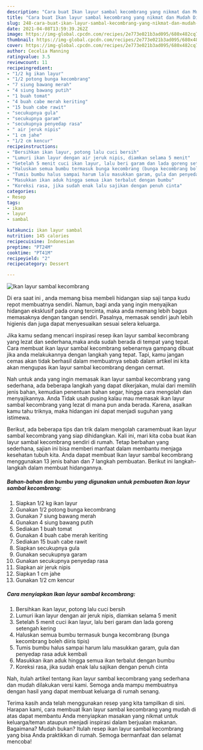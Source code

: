 ```yaml
---
description: "Cara buat Ikan layur sambal kecombrang yang nikmat dan Mudah Dibuat"
title: "Cara buat Ikan layur sambal kecombrang yang nikmat dan Mudah Dibuat"
slug: 248-cara-buat-ikan-layur-sambal-kecombrang-yang-nikmat-dan-mudah-dibuat
date: 2021-04-08T13:59:39.262Z
image: https://img-global.cpcdn.com/recipes/2e773e021b3ad095/680x482cq70/ikan-layur-sambal-kecombrang-foto-resep-utama.jpg
thumbnail: https://img-global.cpcdn.com/recipes/2e773e021b3ad095/680x482cq70/ikan-layur-sambal-kecombrang-foto-resep-utama.jpg
cover: https://img-global.cpcdn.com/recipes/2e773e021b3ad095/680x482cq70/ikan-layur-sambal-kecombrang-foto-resep-utama.jpg
author: Cecelia Manning
ratingvalue: 3.5
reviewcount: 11
recipeingredient:
- "1/2 kg ikan layur"
- "1/2 potong bunga kecombrang"
- "7 siung bawang merah"
- "4 siung bawang putih"
- "1 buah tomat"
- "4 buah cabe merah keriting"
- "15 buah cabe rawit"
- "secukupnya gula"
- "secukupnya garam"
- "secukupnya penyedap rasa"
- " air jeruk nipis"
- "1 cm jahe"
- "1/2 cm kencur"
recipeinstructions:
- "Bersihkan ikan layur, potong lalu cuci bersih"
- "Lumuri ikan layur dengan air jeruk nipis, diamkan selama 5 menit"
- "Setelah 5 menit cuci ikan layur, lalu beri garam dan lada goreng setengah kering"
- "Haluskan semua bumbu termasuk bunga kecombrang (bunga kecombrang boleh diiris tipis)"
- "Tumis bumbu halus sampai harum lalu masukkan garam, gula dan penyedap rasa aduk kembali"
- "Masukkan ikan aduk hingga semua ikan terbalut dengan bumbu"
- "Koreksi rasa, jika sudah enak lalu sajikan dengan penuh cinta"
categories:
- Resep
tags:
- ikan
- layur
- sambal

katakunci: ikan layur sambal 
nutrition: 145 calories
recipecuisine: Indonesian
preptime: "PT24M"
cooktime: "PT41M"
recipeyield: "2"
recipecategory: Dessert

---
```



![Ikan layur sambal kecombrang](https://img-global.cpcdn.com/recipes/2e773e021b3ad095/680x482cq70/ikan-layur-sambal-kecombrang-foto-resep-utama.jpg)

Di era  saat ini , anda memang bisa membeli hidangan siap saji tanpa kudu repot membuatnya sendiri. Namun, bagi anda yang ingin menyajikan hidangan eksklusif pada orang tercinta, maka anda memang lebih bagus memasaknya dengan tangan sendiri. Pasalnya, memasak sendiri jauh lebih higienis dan juga dapat menyesuaikan sesuai selera keluarga.

Jika kamu sedang mencari inspirasi resep ikan layur sambal kecombrang yang lezat dan sederhana,maka anda sudah berada di tempat yang tepat. Cara membuat ikan layur sambal kecombrang  sebenarnya gampang dibuat jika anda melakukannya dengan langkah yang tepat. Tapi, kamu jangan cemas akan tidak berhasil dalam membuatnya 
sebab dalam artikel ini kita akan mengupas ikan layur sambal kecombrang dengan cermat.  



Nah untuk anda yang ingin memasak ikan layur sambal kecombrang yang sederhana, ada beberapa langkah yang dapat dikerjakan, mulai dari memilih jenis bahan, kemudian penentuan bahan segar, hingga cara mengolah dan menyajikannya. Anda Tidak usah pusing kalau mau memasak ikan layur sambal kecombrang yang lezat di mana pun anda berada. Karena, asalkan kamu  tahu triknya, maka hidangan ini dapat menjadi suguhan yang istimewa.

Berikut, ada beberapa tips dan trik dalam mengolah caramembuat ikan layur sambal kecombrang yang siap dihidangkan. Kali ini, mari kita coba buat ikan layur sambal kecombrang sendiri di rumah. Tetap berbahan yang sederhana, sajian ini bisa memberi manfaat dalam membantu menjaga kesehatan tubuh kita. Anda dapat membuat Ikan layur sambal kecombrang menggunakan 13 jenis bahan dan 7 langkah pembuatan. Berikut ini langkah-langkah dalam membuat hidangannya.

<!--inarticleads1-->

##### Bahan-bahan dan bumbu yang digunakan untuk pembuatan Ikan layur sambal kecombrang:

1. Siapkan 1/2 kg ikan layur
1. Gunakan 1/2 potong bunga kecombrang
1. Gunakan 7 siung bawang merah
1. Gunakan 4 siung bawang putih
1. Sediakan 1 buah tomat
1. Gunakan 4 buah cabe merah keriting
1. Sediakan 15 buah cabe rawit
1. Siapkan secukupnya gula
1. Gunakan secukupnya garam
1. Gunakan secukupnya penyedap rasa
1. Siapkan  air jeruk nipis
1. Siapkan 1 cm jahe
1. Gunakan 1/2 cm kencur




<!--inarticleads2-->

##### Cara menyiapkan Ikan layur sambal kecombrang:

1. Bersihkan ikan layur, potong lalu cuci bersih
1. Lumuri ikan layur dengan air jeruk nipis, diamkan selama 5 menit
1. Setelah 5 menit cuci ikan layur, lalu beri garam dan lada goreng setengah kering
1. Haluskan semua bumbu termasuk bunga kecombrang (bunga kecombrang boleh diiris tipis)
1. Tumis bumbu halus sampai harum lalu masukkan garam, gula dan penyedap rasa aduk kembali
1. Masukkan ikan aduk hingga semua ikan terbalut dengan bumbu
1. Koreksi rasa, jika sudah enak lalu sajikan dengan penuh cinta




Nah, itulah artikel tentang  ikan layur sambal kecombrang  yang sederhana dan mudah dilakukan versi kami. Semoga anda mampu membuatnya dengan hasil yang dapat membuat keluarga di rumah senang. 

Terima kasih anda telah menggunakan resep yang kita tampilkan di sini. Harapan kami, cara membuat  Ikan layur sambal kecombrang yang mudah di atas dapat membantu Anda menyiapkan masakan yang nikmat untuk keluarga/teman ataupun menjadi inspirasi dalam berjualan makanan. Bagaimana? Mudah bukan? Itulah resep ikan layur sambal kecombrang yang bisa Anda praktikkan di rumah. Semoga bermanfaat dan selamat mencoba!

